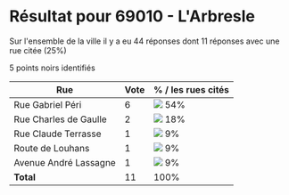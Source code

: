 # Résultat pour 69010 - L'Arbresle

Sur l'ensemble de la ville il y a eu 44 réponses dont 11 réponses avec une rue citée (25%)

5 points noirs identifiés

| Rue | Vote | % / les rues cités|
|-----|------|-------------------|
| Rue Gabriel Péri | 6 | <img src="../../img/bar_54.gif" />&nbsp;54%|
| Rue Charles de Gaulle | 2 | <img src="../../img/bar_18.gif" />&nbsp;18%|
| Rue Claude Terrasse | 1 | <img src="../../img/bar_9.gif" />&nbsp;9%|
| Route de Louhans | 1 | <img src="../../img/bar_9.gif" />&nbsp;9%|
| Avenue André Lassagne | 1 | <img src="../../img/bar_9.gif" />&nbsp;9%|
| **Total** | 11 | 100%|
